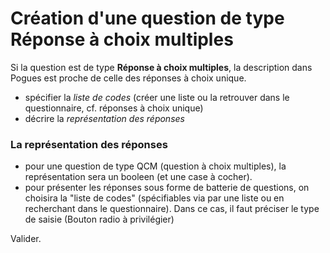 # Création d'une question de type Réponse à choix multiples

Si la question est de type **Réponse à choix multiples**, la description dans Pogues est proche de celle des réponses à choix unique. 

- spécifier la _liste de codes_ (créer une liste ou la retrouver dans le questionnaire, cf. réponses à choix unique)
- décrire la _représentation des réponses_

### La représentation des réponses
  - pour une question de type QCM (question à choix multiples), la représentation sera un booleen (et une case à cocher).
  - pour présenter les réponses sous forme de batterie de questions, on choisira la "liste de codes" (spécifiables via par une liste ou en recherchant dans le questionnaire). Dans ce cas, il faut préciser le type de saisie (Bouton radio à privilégier)


Valider.

